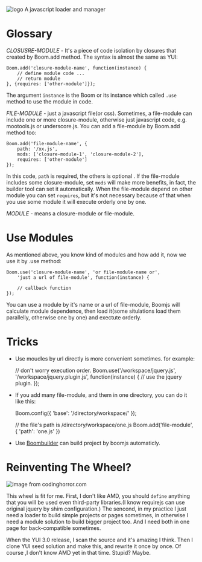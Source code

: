![logo](http://vi3.6rooms.com/ce/15/p479651373251050.png) 
A javascript loader and manager

Glossary
========

*CLOSUSRE-MODULE* - It's a piece of code isolation by closures that created
by Boom.add method. The syntax is almost the same as YUI:

	Boom.add('closure-module-name', function(instance) {
		// define module code ...
		// return module
	}, {requires: ['other-module']});

The argument `instance` is the Boom or its instance which called `.use`
method to use the module in code.

*FILE-MODULE* - just a javascript file(or css). Sometimes, a file-module
can include one or more closure-module, otherwise just javascript
code, e.g. mootools.js or underscore.js. You can add a file-module by
Boom.add method too:

	Boom.add('file-module-name', {
		path: '/xx.js',
		mods: ['closure-module-1', 'closure-module-2'],
		requires: ['other-module']
	});

In this code, `path` is required, the others is optional . If the file-module
includes some closure-module, set `mods` will make more benefits, in fact,
the builder tool can set it automatically. When the file-module depend on other
module you can set `requires`, but it's not necessary because of that when you
use some module it will execute orderly one by one.

*MODULE* - means a closure-module or file-module.

Use Modules
===========

As mentioned above, you know kind of modules and how add it, now we use it
by .use method:

	Boom.use('closure-module-name', 'or file-module-name or', 
		'just a url of file-module', function(instance) {

		// callback function
	});

You can use a module by it's name or a url of file-module, Boomjs will 
calculate module dependence, then load it(some situlations load them
parallelly, otherwise one by one) and exectute orderly.

Tricks
======

*   Use moudles by url directly is more convenient sometimes. for example:

	// don't worry execution order.
	Boom.use('/workspace/jquery.js', '/workspace/jquery.plugin.js', function(instance) {
		// use the jquery plugin.
	});

*   If you add many file-module, and them in one directory, you can
	do it like this:

	Boom.config({
		'base': '/directory/workspace/'
	});

	// the file's path is  /directory/workspace/one.js
	Boom.add('file-module', {
		'path': 'one.js'
	})

*   Use [Boombuilder](https://github.com/dexbol/boombuilder) can build project
	by boomjs automaticly.


Reinventing The Wheel? 
======================

![image from codinghorror.com](http://codinghorror.typepad.com/.a/6a0120a85dcdae970b0120a86df78c970b-pi)

This wheel is fit for me. First, I don't like AMD, you should `define` anything
that you will be used even third-party libraries.(I know requirejs can use
original jquery by shim configuration.) The sencond, in my practice I just need
a loader to build simple projects or pages sometimes, in otherwise I need a
module solution to build bigger project too. And I need both in one page for
back-compatible sometimes.

When the YUI 3.0 release, I scan the source and it's amazing I think. Then I
clone YUI seed solution and make this, and rewrite it once by once. Of course
,I don't know AMD yet in that time. Stupid? Maybe.








